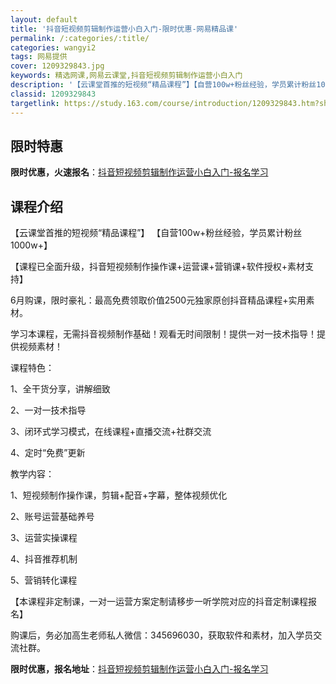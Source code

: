 ```yaml
---
layout: default
title: '抖音短视频剪辑制作运营小白入门-限时优惠-网易精品课'
permalink: /:categories/:title/
categories: wangyi2
tags: 网易提供
cover: 1209329843.jpg
keywords: 精选网课,网易云课堂,抖音短视频剪辑制作运营小白入门
description: '【云课堂首推的短视频“精品课程”】【自营100w+粉丝经验，学员累计粉丝1000w+】【课程已全面升级，抖音短视频制作操'
classid: 1209329843
targetlink: https://study.163.com/course/introduction/1209329843.htm?share=1&shareId=1025206652&utm_campaign=share&utm_medium=iphoneShare&utm_source=&utm_u=1025206652
---
```


## 限时特惠

**限时优惠，火速报名**：[抖音短视频剪辑制作运营小白入门-报名学习](https://study.163.com/course/introduction/1209329843.htm?share=1&shareId=1025206652&utm_campaign=share&utm_medium=iphoneShare&utm_source=&utm_u=1025206652)

## 课程介绍

【云课堂首推的短视频“精品课程”】 【自营100w+粉丝经验，学员累计粉丝1000w+】



【课程已全面升级，抖音短视频制作操作课+运营课+营销课+软件授权+素材支持】



6月购课，限时豪礼：最高免费领取价值2500元独家原创抖音精品课程+实用素材。



学习本课程，无需抖音视频制作基础！观看无时间限制！提供一对一技术指导！提供视频素材！



课程特色：

1、全干货分享，讲解细致

2、一对一技术指导

3、闭环式学习模式，在线课程+直播交流+社群交流

4、定时“免费”更新



教学内容：

1、短视频制作操作课，剪辑+配音+字幕，整体视频优化

2、账号运营基础养号

3、运营实操课程

4、抖音推荐机制

5、营销转化课程



【本课程非定制课，一对一运营方案定制请移步一听学院对应的抖音定制课程报名】



购课后，务必加高生老师私人微信：345696030，获取软件和素材，加入学员交流社群。

**限时优惠，报名地址**：[抖音短视频剪辑制作运营小白入门-报名学习](https://study.163.com/course/introduction/1209329843.htm?share=1&shareId=1025206652&utm_campaign=share&utm_medium=iphoneShare&utm_source=&utm_u=1025206652)

